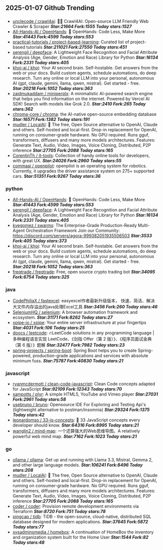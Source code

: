 ## 2025-01-07 Github Trending

### 
* [unclecode / crawl4ai](https://github.com/unclecode/crawl4ai): 🚀🤖 Crawl4AI: Open-source LLM Friendly Web Crawler & Scraper ***Star:21664 Fork:1555 Today stars:1527***
* [All-Hands-AI / OpenHands](https://github.com/All-Hands-AI/OpenHands): 🙌 OpenHands: Code Less, Make More ***Star:41443 Fork:4599 Today stars:553***
* [practical-tutorials / project-based-learning](https://github.com/practical-tutorials/project-based-learning): Curated list of project-based tutorials ***Star:211021 Fork:27550 Today stars:451***
* [serengil / deepface](https://github.com/serengil/deepface): A Lightweight Face Recognition and Facial Attribute Analysis (Age, Gender, Emotion and Race) Library for Python ***Star:16134 Fork:2331 Today stars:405***
* [khoj-ai / khoj](https://github.com/khoj-ai/khoj): Your AI second brain. Self-hostable. Get answers from the web or your docs. Build custom agents, schedule automations, do deep research. Turn any online or local LLM into your personal, autonomous AI (gpt, claude, gemini, llama, qwen, mistral). Get started - free. ***Star:20218 Fork:1052 Today stars:363***
* [zaidmukaddam / miniperplx](https://github.com/zaidmukaddam/miniperplx): A minimalistic AI-powered search engine that helps you find information on the internet. Powered by Vercel AI SDK! Search with models like Grok 2.0. ***Star:2410 Fork:265 Today stars:362***
* [chroma-core / chroma](https://github.com/chroma-core/chroma): the AI-native open-source embedding database ***Star:16571 Fork:1382 Today stars:191***
* [mudler / LocalAI](https://github.com/mudler/LocalAI): 🤖 The free, Open Source alternative to OpenAI, Claude and others. Self-hosted and local-first. Drop-in replacement for OpenAI, running on consumer-grade hardware. No GPU required. Runs gguf, transformers, diffusers and many more models architectures. Features: Generate Text, Audio, Video, Images, Voice Cloning, Distributed, P2P inference ***Star:27705 Fork:2088 Today stars:165***
* [CorentinTh / it-tools](https://github.com/CorentinTh/it-tools): Collection of handy online tools for developers, with great UX. ***Star:24026 Fork:2960 Today stars:55***
* [commaai / openpilot](https://github.com/commaai/openpilot): openpilot is an operating system for robotics. Currently, it upgrades the driver assistance system on 275+ supported cars. ***Star:51351 Fork:9267 Today stars:36***

### python
* [All-Hands-AI / OpenHands](https://github.com/All-Hands-AI/OpenHands): 🙌 OpenHands: Code Less, Make More ***Star:41443 Fork:4599 Today stars:553***
* [serengil / deepface](https://github.com/serengil/deepface): A Lightweight Face Recognition and Facial Attribute Analysis (Age, Gender, Emotion and Race) Library for Python ***Star:16134 Fork:2331 Today stars:405***
* [kyegomez / swarms](https://github.com/kyegomez/swarms): The Enterprise-Grade Production-Ready Multi-Agent Orchestration Framework Join our Community: https://discord.com/servers/agora-999382051935506503 ***Star:3533 Fork:405 Today stars:373***
* [khoj-ai / khoj](https://github.com/khoj-ai/khoj): Your AI second brain. Self-hostable. Get answers from the web or your docs. Build custom agents, schedule automations, do deep research. Turn any online or local LLM into your personal, autonomous AI (gpt, claude, gemini, llama, qwen, mistral). Get started - free. ***Star:20218 Fork:1052 Today stars:363***
* [freqtrade / freqtrade](https://github.com/freqtrade/freqtrade): Free, open source crypto trading bot ***Star:34095 Fork:6754 Today stars:325***

### java
* [CodePhiliaX / fastexcel](https://github.com/CodePhiliaX/fastexcel): easyexcel作者最新升级版本， 快速、简洁、解决大文件内存溢出的java处理Excel工具 ***Star:3456 Fork:260 Today stars:46***
* [SeleniumHQ / selenium](https://github.com/SeleniumHQ/selenium): A browser automation framework and ecosystem. ***Star:31171 Fork:8262 Today stars:27***
* [xpipe-io / xpipe](https://github.com/xpipe-io/xpipe): Your entire server infrastructure at your fingertips ***Star:4031 Fork:106 Today stars:25***
* [doocs / leetcode](https://github.com/doocs/leetcode): 🔥LeetCode solutions in any programming language | 多种编程语言实现 LeetCode、《剑指 Offer（第 2 版）》、《程序员面试金典（第 6 版）》题解 ***Star:32477 Fork:7982 Today stars:23***
* [spring-projects / spring-boot](https://github.com/spring-projects/spring-boot): Spring Boot helps you to create Spring-powered, production-grade applications and services with absolute minimum fuss. ***Star:75787 Fork:40830 Today stars:21***

### javascript
* [ryanmcdermott / clean-code-javascript](https://github.com/ryanmcdermott/clean-code-javascript): Clean Code concepts adapted for JavaScript ***Star:92109 Fork:12343 Today stars:70***
* [sampotts / plyr](https://github.com/sampotts/plyr): A simple HTML5, YouTube and Vimeo player ***Star:27031 Fork:2961 Today stars:58***
* [usebruno / bruno](https://github.com/usebruno/bruno): Opensource IDE For Exploring and Testing Api's (lightweight alternative to postman/insomnia) ***Star:29324 Fork:1375 Today stars:42***
* [leonardomso / 33-js-concepts](https://github.com/leonardomso/33-js-concepts): 📜 33 JavaScript concepts every developer should know. ***Star:64316 Fork:8995 Today stars:21***
* [wanglin2 / mind-map](https://github.com/wanglin2/mind-map): 一个还算强大的Web思维导图。A relatively powerful web mind map. ***Star:7162 Fork:1023 Today stars:21***

### go
* [ollama / ollama](https://github.com/ollama/ollama): Get up and running with Llama 3.3, Mistral, Gemma 2, and other large language models. ***Star:106241 Fork:8496 Today stars:208***
* [mudler / LocalAI](https://github.com/mudler/LocalAI): 🤖 The free, Open Source alternative to OpenAI, Claude and others. Self-hosted and local-first. Drop-in replacement for OpenAI, running on consumer-grade hardware. No GPU required. Runs gguf, transformers, diffusers and many more models architectures. Features: Generate Text, Audio, Video, Images, Voice Cloning, Distributed, P2P inference ***Star:27705 Fork:2088 Today stars:165***
* [coder / coder](https://github.com/coder/coder): Provision remote development environments via Terraform ***Star:8720 Fork:751 Today stars:78***
* [pingcap / tidb](https://github.com/pingcap/tidb): TiDB - the open-source, cloud-native, distributed SQL database designed for modern applications. ***Star:37645 Fork:5872 Today stars:77***
* [sysadminsmedia / homebox](https://github.com/sysadminsmedia/homebox): A continuation of HomeBox the inventory and organization system built for the Home User ***Star:1544 Fork:82 Today stars:48***
